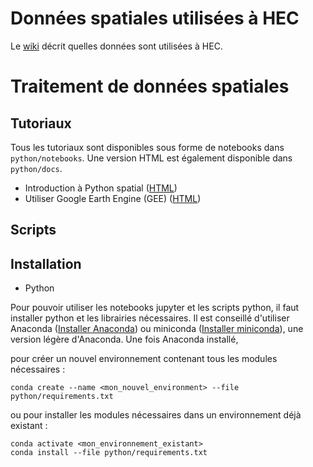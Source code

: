 # Données spatiales utilisées à HEC

Le [wiki](https://github.com/ElodieFZ/Produits_Spatiaux/wiki) décrit quelles données sont utilisées à HEC.

# Traitement de données spatiales

## Tutoriaux

Tous les tutoriaux sont disponibles sous forme de notebooks dans `python/notebooks`. Une version HTML est également disponible dans `python/docs`.

 * Introduction à Python spatial ([HTML](https://elodiefz.github.io/Produits_Spatiaux/python/docs/introduction.html))
 * Utiliser Google Earth Engine (GEE) ([HTML](https://elodiefz.github.io/Produits_Spatiaux/python/docs/introduction_gee.html))

## Scripts


## Installation

 * Python
 
Pour pouvoir utiliser les notebooks jupyter et les scripts python, il faut installer python et les librairies nécessaires. Il est conseillé d'utiliser Anaconda ([Installer Anaconda](https://docs.anaconda.com/anaconda/install/index.html)) ou miniconda ([Installer miniconda](https://docs.conda.io/en/latest/miniconda.html)), une version légère d'Anaconda.
Une fois Anaconda installé,

pour créer un nouvel environnement contenant tous les modules nécessaires :

```text
conda create --name <mon_nouvel_environment> --file python/requirements.txt
```

ou pour installer les modules nécessaires dans un environnement déjà existant :

```
conda activate <mon_environnement_existant>
conda install --file python/requirements.txt
```


